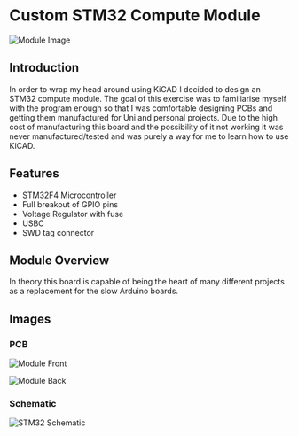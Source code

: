 # Custom STM32 Compute Module

![Module Image](module_image.jpg)

## Introduction

In order to wrap my head around using KiCAD I decided to design an STM32 compute module. The goal of this exercise was to familiarise myself with the program enough so that I was comfortable designing PCBs and getting them manufactured for Uni and personal projects. Due to the high cost of manufacturing this board and the possibility of it not working it was never manufactured/tested and was purely a way for me to learn how to use KiCAD.

## Features

- STM32F4 Microcontroller
- Full breakout of GPIO pins
- Voltage Regulator with fuse
- USBC
- SWD tag connector

## Module Overview

In theory this board is capable of being the heart of many different projects as a replacement for the slow Arduino boards.

## Images

### PCB

![Module Front](moduleFront.jpg)

![Module Back](moduleBack.jpg)

### Schematic

![STM32 Schematic](stm32Schematic.png)
